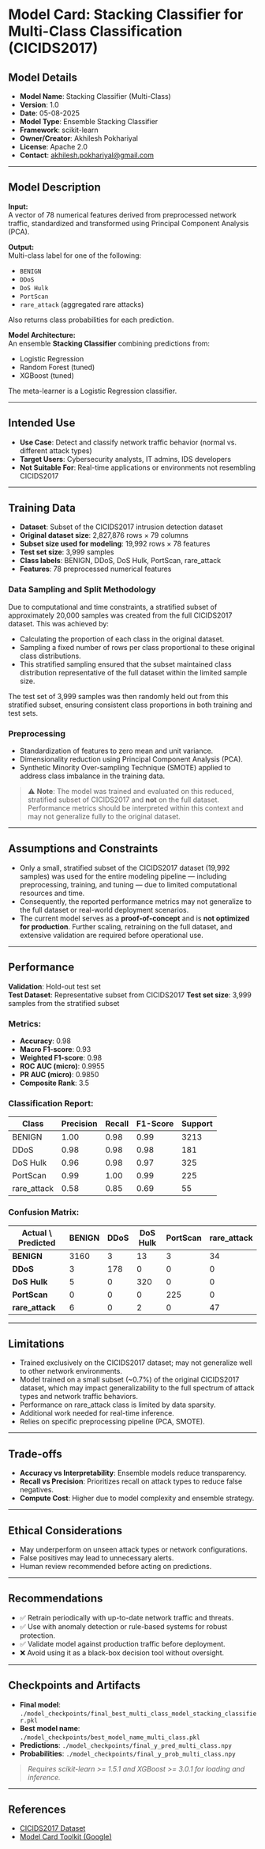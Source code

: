 # Model Card: Stacking Classifier for Multi-Class Classification (CICIDS2017)

## Model Details

- **Model Name**: Stacking Classifier (Multi-Class)
- **Version**: 1.0  
- **Date**: 05-08-2025  
- **Model Type**: Ensemble Stacking Classifier  
- **Framework**: scikit-learn  
- **Owner/Creator**: Akhilesh Pokhariyal  
- **License**: Apache 2.0  
- **Contact**: akhilesh.pokhariyal@gmail.com  

---

## Model Description

**Input:**  
A vector of 78 numerical features derived from preprocessed network traffic, standardized and transformed using Principal Component Analysis (PCA).

**Output:**  
Multi-class label for one of the following:
- `BENIGN`
- `DDoS`
- `DoS Hulk`
- `PortScan`
- `rare_attack` (aggregated rare attacks)

Also returns class probabilities for each prediction.

**Model Architecture:**  
An ensemble **Stacking Classifier** combining predictions from:
- Logistic Regression
- Random Forest (tuned)
- XGBoost (tuned)

The meta-learner is a Logistic Regression classifier.

---

## Intended Use

- **Use Case**: Detect and classify network traffic behavior (normal vs. different attack types)
- **Target Users**: Cybersecurity analysts, IT admins, IDS developers  
- **Not Suitable For**: Real-time applications or environments not resembling CICIDS2017

---
## Training Data

- **Dataset**: Subset of the CICIDS2017 intrusion detection dataset  
- **Original dataset size**: 2,827,876 rows × 79 columns  
- **Subset size used for modeling**: 19,992 rows × 78 features  
- **Test set size**: 3,999 samples  
- **Class labels**: BENIGN, DDoS, DoS Hulk, PortScan, rare_attack  
- **Features**: 78 preprocessed numerical features  

### Data Sampling and Split Methodology

Due to computational and time constraints, a stratified subset of approximately 20,000 samples was created from the full CICIDS2017 dataset. This was achieved by:

- Calculating the proportion of each class in the original dataset.
- Sampling a fixed number of rows per class proportional to these original class distributions.
- This stratified sampling ensured that the subset maintained class distribution representative of the full dataset within the limited sample size.

The test set of 3,999 samples was then randomly held out from this stratified subset, ensuring consistent class proportions in both training and test sets.

### Preprocessing

- Standardization of features to zero mean and unit variance.
- Dimensionality reduction using Principal Component Analysis (PCA).
- Synthetic Minority Over-sampling Technique (SMOTE) applied to address class imbalance in the training data.

> ⚠️ **Note**: The model was trained and evaluated on this reduced, stratified subset of CICIDS2017 and **not** on the full dataset. Performance metrics should be interpreted within this context and may not generalize fully to the original dataset.

---

## Assumptions and Constraints

- Only a small, stratified subset of the CICIDS2017 dataset (19,992 samples) was used for the entire modeling pipeline — including preprocessing, training, and tuning — due to limited computational resources and time.
- Consequently, the reported performance metrics may not generalize to the full dataset or real-world deployment scenarios.
- The current model serves as a **proof-of-concept** and is **not optimized for production**. Further scaling, retraining on the full dataset, and extensive validation are required before operational use.

---

## Performance

**Validation**: Hold-out test set  
**Test Dataset**: Representative subset from CICIDS2017
**Test set size**: 3,999 samples from the stratified subset

### Metrics:
- **Accuracy**: 0.98  
- **Macro F1-score**: 0.93  
- **Weighted F1-score**: 0.98  
- **ROC AUC (micro)**: 0.9955  
- **PR AUC (micro)**: 0.9850  
- **Composite Rank**: 3.5

### Classification Report:

| Class        | Precision | Recall | F1-Score | Support |
|--------------|-----------|--------|----------|---------|
| BENIGN       | 1.00      | 0.98   | 0.99     | 3213    |
| DDoS         | 0.98      | 0.98   | 0.98     | 181     |
| DoS Hulk     | 0.96      | 0.98   | 0.97     | 325     |
| PortScan     | 0.99      | 1.00   | 0.99     | 225     |
| rare_attack  | 0.58      | 0.85   | 0.69     | 55      |

### Confusion Matrix:

| Actual \ Predicted | BENIGN | DDoS | DoS Hulk | PortScan | rare_attack |
|--------------------|--------|------|----------|----------|-------------|
| **BENIGN**         | 3160   | 3    | 13       | 3        | 34          |
| **DDoS**           | 3      | 178  | 0        | 0        | 0           |
| **DoS Hulk**       | 5      | 0    | 320      | 0        | 0           |
| **PortScan**       | 0      | 0    | 0        | 225      | 0           |
| **rare_attack**    | 6      | 0    | 2        | 0        | 47          |


---

## Limitations

- Trained exclusively on the CICIDS2017 dataset; may not generalize well to other network environments.
- Model trained on a small subset (~0.7%) of the original CICIDS2017 dataset, which may impact generalizability to the full spectrum of attack types and network traffic behaviors.
- Performance on rare_attack class is limited by data sparsity.
- Additional work needed for real-time inference.
- Relies on specific preprocessing pipeline (PCA, SMOTE).

---

## Trade-offs

- **Accuracy vs Interpretability**: Ensemble models reduce transparency.
- **Recall vs Precision**: Prioritizes recall on attack types to reduce false negatives.
- **Compute Cost**: Higher due to model complexity and ensemble strategy.

---

## Ethical Considerations

- May underperform on unseen attack types or network configurations.
- False positives may lead to unnecessary alerts.
- Human review recommended before acting on predictions.

---

## Recommendations

- ✅ Retrain periodically with up-to-date network traffic and threats.  
- ✅ Use with anomaly detection or rule-based systems for robust protection.  
- ✅ Validate model against production traffic before deployment.  
- ❌ Avoid using it as a black-box decision tool without oversight.  

---

## Checkpoints and Artifacts

- **Final model**: `./model_checkpoints/final_best_multi_class_model_stacking_classifier.pkl`  
- **Best model name**: `./model_checkpoints/best_model_name_multi_class.pkl`  
- **Predictions**: `./model_checkpoints/final_y_pred_multi_class.npy`  
- **Probabilities**: `./model_checkpoints/final_y_prob_multi_class.npy`  

> *Requires scikit-learn >= 1.5.1 and XGBoost >= 3.0.1 for loading and inference.*
---

## References

- [CICIDS2017 Dataset](https://www.unb.ca/cic/datasets/ids-2017.html)  
- [Model Card Toolkit (Google)](https://github.com/tensorflow/model-card-toolkit)

